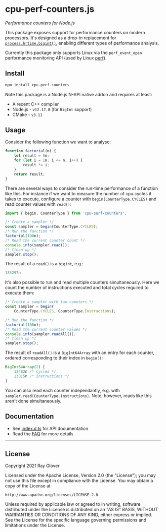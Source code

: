 # cpu-perf-counters.js

_Performance counters for Node.js_

This package exposes support for performance counters on modern processors. It's designed as a drop-in replacement for [`process.hrtime.bigint()`](https://nodejs.org/api/process.html#process_process_hrtime_bigint), enabling different types of performance analysis.

Currently this package only supports Linux via the `perf_event_open` performance monitoring API (used by Linux [perf](https://en.wikipedia.org/wiki/Perf_(Linux))).

## Install

```bash
npm install cpu-perf-counters
```

Note this package is a Node.js N-API native addon and requires at least:
- A recent C++ compiler
- Node.js - `v12.17.0` (for `BigInt` support)
- CMake - `v3.11`

## Usage

Consider the following function we want to analyse:

```js
function factorial(n) {
    let result = 0n;
    for (let i = 1n; i <= n; i++) {
        result *= i;
    }
    return result;
}
```

There are several ways to consider the run-time performance of a function like this. For instance if we want to measure the number of cpu cycles it takes to execute, configure a counter with `begin(CounterType.CYCLES)` and read counter values with `read()`:

```js
import { begin, CounterType } from 'cpu-perf-counters';

/* Create a sampler */
const sampler = begin(CounterType.CYCLES);
/* Run the function */
factorial(100n);
/* Read the current counter count */
console.info(sampler.read());
/* Clean up */
sampler.stop();

```

The result of a `read()` is a `bigint`, e.g.:

```js
183297n
```

It's also possible to run and read multiple counters simultaneously. Here we count the number of instructions executed and total cycles required to execute them:

```js
/* Create a sampler with two counters */
const sampler = begin(
    CounterType.CYCLES, CounterType.Instructions);

/* Run the function */
factorial(100n);
/* Read the current counter values */
console.info(sampler.readAll());
/* Clean up */
sampler.stop();
```

The result of `readAll()` is a `BigInt64Array` with an entry for each counter, ordered corresponding to their index in `begin()`:

```js
BigInt64Array(2) [
    12482n /* Cycles */,
    13815n /* Instructions */
]
```

You can also read each counter independantly, e.g. with `sampler.read(CounterType.Instructions)`. Note, however, reads like this aren't done simultaneously.

## Documentation

- See [index.d.ts](./index.d.ts) for API documentation
- Read the [FAQ](./docs/faq.md) for more details

---

## License

Copyright 2021 Ray Glover

Licensed under the Apache License, Version 2.0 (the "License");
you may not use this file except in compliance with the License.
You may obtain a copy of the License at

    http://www.apache.org/licenses/LICENSE-2.0

Unless required by applicable law or agreed to in writing, software
distributed under the License is distributed on an "AS IS" BASIS,
WITHOUT WARRANTIES OR CONDITIONS OF ANY KIND, either express or implied.
See the License for the specific language governing permissions and
limitations under the License.
